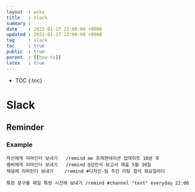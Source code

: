 ```yaml
---
layout  : wiki
title   : Slack
summary :
date    : 2022-01-27 22:00:00 +0900
updated : 2022-01-27 22:00:00 +0900
tag     : slack
toc     : true
public  : true
parent  : [[how-to]]
latex   : true
---
```

* TOC
{:toc}

# Slack

## Reminder
### Example
```
자신에게 리마인더 보내기	/remind me 프레젠테이션 업데이트 10분 후
멤버에게 리마인더 보내기	/remind	@강민석 보고서 제출 5월 30일
채널에 리마인더 보내기	/remind #디자인-팀 주간 미팅 참석 화요일마다

특정 문구를 매일 특정 시간에 보내기 /remind #channel "text" everyday 22:00
```
